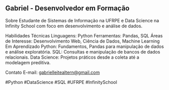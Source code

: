 ## Gabriel - Desenvolvedor em Formação
Sobre
Estudante de Sistemas de Informação na UFRPE e Data Science na Infinity School com foco em desenvolvimento e análise de dados.

Habilidades Técnicas
Linguagens: Python
Ferramentas: Pandas, SQL
Áreas de Interesse: Desenvolvimento Web, Ciência de Dados, Machine Learning
Em Aprendizado
Python: Fundamentos, Pandas para manipulação de dados e análise exploratória.
SQL: Consultas e manipulação de bancos de dados relacionais.
Data Science: Projetos práticos desde a coleta até a modelagem preditiva.


Contato
E-mail: gabrielleitealtern@gmail.com

#Python #DataScience #SQL #UFRPE #InfinitySchool
